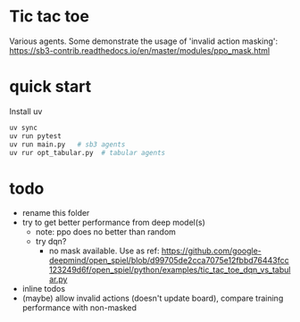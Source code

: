 # Tic tac toe

Various agents. Some demonstrate the usage of 'invalid action masking':
https://sb3-contrib.readthedocs.io/en/master/modules/ppo_mask.html

# quick start
Install uv

```sh
uv sync
uv run pytest
uv run main.py   # sb3 agents
uv rur opt_tabular.py  # tabular agents
```

# todo
- rename this folder
- try to get better performance from deep model(s)
    - note: ppo does no better than random
    - try dqn?
        - no mask available. Use as ref: https://github.com/google-deepmind/open_spiel/blob/d99705de2cca7075e12fbbd76443fcc123249d6f/open_spiel/python/examples/tic_tac_toe_dqn_vs_tabular.py
- inline todos
- (maybe) allow invalid actions (doesn't update board), compare training
  performance with non-masked
